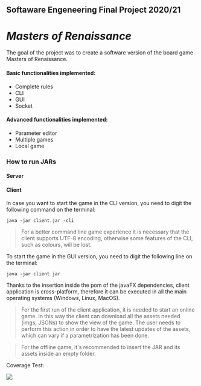 ## Softaware Engeneering Final Project 2020/21
# _Masters of Renaissance_


The goal of the project was to create a software version of the board game Masters of Renaissance.
#### Basic functionalities implemented:
 - Complete rules
 - CLI
 - GUI
 - Socket
#### Advanced functionalities implemented:
 - Parameter editor
 - Multiple games
 - Local game

### How to run JARs
#### Server
#### Client
In case you want to start the game in the CLI version, you need to digit the following command on the terminal:

    java -jar client.jar -cli

>For a better command line game experience it is necessary that the client supports UTF-8 encoding, otherwise some features of the CLI, such as colours, will be lost.

To start the game in the GUI version, you need to digit the following line on the terminal:

    java -jar client.jar

Thanks to the insertion inside the pom of the javaFX dependencies, client application is cross-platform, therefore it can be executed in all the main operating systems (Windows, Linux, MacOS).

>For the first run of the client application, it is needed to start an online game. 
In this way the client can download all the assets needed (imgs, JSONs) to show the view of the game. The user needs to perform this action
in order to have the latest updates of the assets, which can vary if a parametrization has been done.

>For the offline game, it's recommended to insert the JAR and its assets inside an empty folder.


Coverage Test:

![](https://github.com/ValeriaPante/ing-sw-2021-pante-panzanini-pozza/blob/main/Coverage.png)
